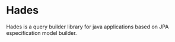 # Hades


Hades is a query builder library for java applications based on JPA especification model builder. 
